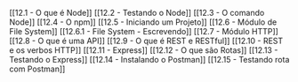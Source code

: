 [[12.1 - O que é Node]]
[[12.2 - Testando o Node]]
[[12.3 - O comando Node]]
[[12.4 - O npm]]
[[12.5 - Iniciando um Projeto]]
[[12.6 - Módulo de File System]]
[[12.6.1 - File System - Escrevendo]]
[[12.7 - Módulo HTTP]]
[[12.8 - O que é uma API]]
[[12.9 - O que é REST e RESTful]]
[[12.10 - REST e os verbos HTTP]]
[[12.11 - Express]]
[[12.12 - O que são Rotas]]
[[12.13 - Testando o Express]]
[[12.14 - Instalando o Postman]]
[[12.15 - Testando rota com Postman]]
